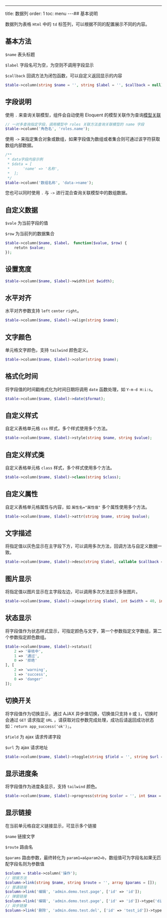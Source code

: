 ---
title: 数据列
order: 1
toc: menu
---## 基本说明

数据列为表格 `Html` 中的 `td` 标签列，可以根据不同的配置展示不同的内容。

## 基本方法

`$name` 表头标题

`$label` 字段名可为空，为空则不调用字段显示

`$callback` 回调方法为闭包函数，可以自定义返回显示的内容

```php
$table->column(string $name = '', string $label = '', $callback = null);
```

## 字段说明

使用 `.` 来查询关联模型，组件会自动使用 Eloquent 的模型关联作为查询[模型关联](https://learnku.com/docs/laravel/8.x/eloquent-relationships/9407)

```php
// 一对多查询指定字段，调用模型中 roles 关联方法查询关联模型的 name 字段
$table->column('角色名', 'roles.name');
```

使用 `->` 来指定集合对象或数组，如果字段值为数组或者集合则可通过该字符获取数组内部数据。

```php
/**
 * data字段内容示例
 * $data = [
 *      'name' => '名称',
 *  ];
 */
$table->column('数组名称', 'data->name');
```

您也可以同时使用 `.` 与 `->` 进行混合查询关联模型中的数组数据。

## 自定义数据

`$vale` 为当前字段的值

`$row` 为当前列的数据集合

```php
$table->column($name, $label， function($value, $row) {
    retutn $value;
});
```

## 设置宽度

```php
$table->column($name, $label)->width(int $width);
```

## 水平对齐

水平对齐参数支持 `left` `center` `right`。

```php
$table->column($name, $label)->align(string $name);
```

## 文字颜色

单元格文字颜色，支持 `tailwind` 颜色定义。

```php
$table->column($name, $label)->color(string $name);
```

## 格式化时间

将字段值的时间戳格式化为时间日期将调用 `date` 函数处理，如 `Y-m-d H:i:s`。

```php
$table->column($name, $label)->date($format);
```

## 自定义样式

自定义表格单元格 `css` 样式，多个样式使用多个方法。

```php
$table->column($name, $label)->style(string $name, string $value);
```

## 自定义样式类

自定义表格单元格 `class` 样式，多个样式使用多个方法。

```php
$table->column($name, $label)->class(string $class);
```

## 自定义属性

自定义表格单元格属性与内容，如 `属性名="属性值"` 多个属性使用多个方法。

```php
$table->column($name, $label)->attr(string $name, string $value);
```

## 文字描述

将指定值以灰色显示在主字段下方，可以调用多次方法，回调方法与自定义数据一致。

```php
$table->column($name, $label)->desc(string $label, callable $callback = null);
```

## 图片显示

将指定值以图片显示在主字段左边，可以调用多次方法显示多张图片。

```php
$table->column($name, $label)->image(string $label, int $width = 40, int $height = 40);
```

## 状态显示

将字段值作为状态样式显示，可指定颜色与文字，第一个参数指定文字数组，第二个参数指定颜色数组。

```php
$table->column($name, $label)->status([
    2 => '审核中',
    1 => '通过',
    0 => '拒绝'
], [
    2 => 'warning',
    1 => 'success',
    0 => 'danger'
]);
```

## 切换开关

将字段值作为切换显示，通过 AJAX 异步值切换，切换值只支持 `0` 或 `1`，切换时会通过 `GET` 请求指定 `URL` ，请获取对应参数完成处理，成功后请返回成功状态如：`return app_success('ok');`。

`$field` 为 ajax 请求传递字段

`$url` 为 ajax 请求地址

```php
$table->column($name, $label)->toggle(string $field = '', string $url = '', array $params = []);
```

## 显示进度条

将字段值作为进度条显示，支持 `tailwind` 颜色。

```php
$table->column($name, $label)->progress(string $color = '', int $max = 100);
```

## 显示链接

在当前单元格自定义链接显示，可显示多个链接

`$name` 链接文字

`$route` 路由名

`$params` 路由参数，最终转化为 `param1=a&param2=b`，数组值可为字段名如果无匹配字段名则为参数值

```php
$column = $table->column('操作');
// 链接方法
$column->link(string $name, string $route = '', array $params = []);
// 普通链接
$column->link('编辑', 'admin.demo.test.page', ['id' => 'id']);
// 弹窗链接
$column->link('编辑', 'admin.demo.test.page', ['id' => 'id'])->type('dialog');
// 异步链接
$column->link('删除', 'admin.demo.test.del', ['id' => 'test_id'])->type('ajax')->data(['type' => 'post']);
```
